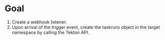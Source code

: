# Goal
1. Create a webhook listener.
2. Upon arrival of the trigger event, create the taskruns object in the target namespace by calling the Tekton API.



